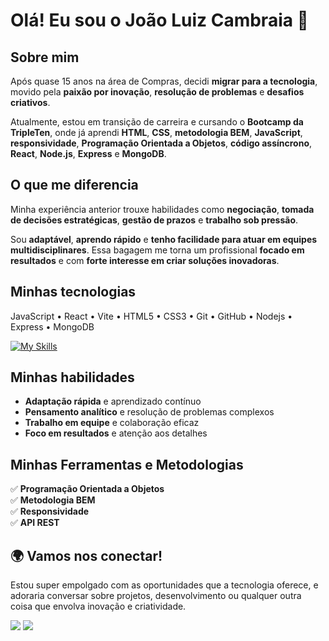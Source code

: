 # Olá! Eu sou o João Luiz Cambraia 👋

## Sobre mim

Após quase 15 anos na área de Compras, decidi **migrar para a tecnologia**, movido pela **paixão por inovação**, **resolução de problemas** e **desafios criativos**. 

Atualmente, estou em transição de carreira e cursando o **Bootcamp da TripleTen**, onde já aprendi **HTML**, **CSS**, **metodologia BEM**, **JavaScript**, **responsividade**, **Programação Orientada a Objetos**, **código assíncrono**, **React**, **Node.js**, **Express** e **MongoDB**.

## O que me diferencia

Minha experiência anterior trouxe habilidades como **negociação**, **tomada de decisões estratégicas**, **gestão de prazos** e **trabalho sob pressão**.

Sou **adaptável**, **aprendo rápido** e **tenho facilidade para atuar em equipes multidisciplinares**. Essa bagagem me torna um profissional **focado em resultados** e com **forte interesse em criar soluções inovadoras**.

## Minhas tecnologias

JavaScript • React • Vite • HTML5 • CSS3 • Git • GitHub • Nodejs • Express • MongoDB

[![My Skills](https://skillicons.dev/icons?i=js,react,vite,html,css,git,github,nodejs,express,mongodb)](https://skillicons.dev)

## Minhas habilidades

- **Adaptação rápida** e aprendizado contínuo
- **Pensamento analítico** e resolução de problemas complexos
- **Trabalho em equipe** e colaboração eficaz
- **Foco em resultados** e atenção aos detalhes

## Minhas Ferramentas e Metodologias

✅ **Programação Orientada a Objetos**  
✅ **Metodologia BEM**  
✅ **Responsividade**  
✅ **API REST**  

## 🌍 Vamos nos conectar!

Estou super empolgado com as oportunidades que a tecnologia oferece, e adoraria conversar sobre projetos, desenvolvimento ou qualquer outra coisa que envolva inovação e criatividade.

<div>
  <a href="https://www.linkedin.com/in/joaoluizcambraia" target="_blank"><img loading="lazy" src="https://img.shields.io/badge/-LinkedIn-%230077B5?style=for-the-badge&logo=linkedin&logoColor=white" target="_blank"></a>
  <a href="https://wa.me/5531996114022?text=Ol%C3%A1%20Jo%C3%A3o!%20Vi%20seu%20perfil%20no%20GitHub%20e%20gostaria%20de%20conversar%20!" target="_blank"><img loading="lazy" src="https://img.shields.io/badge/WhatsApp-00d757?style=for-the-badge&logo=whatsapp&logoColor=white" target="_blank"></a>
</div>
